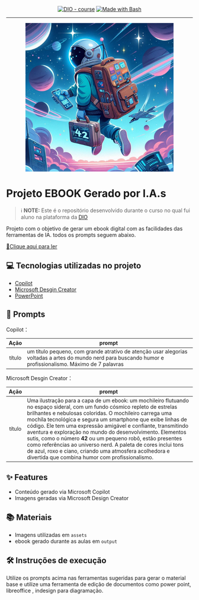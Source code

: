 <p align="center">
<a href="https://dio.me/"><img src="https://img.shields.io/badge/DIO-Course-28DA77?logo=youtube" alt="DIO - course"></a>
<a href="https://www.gnu.org/software/bash/" title="Go to Bash homepage"><img src="https://img.shields.io/badge/Prompt-Project-blue?logo=gnu-bash&amp;logoColor=white" alt="Made with Bash"></a></p>

-------


<p align="center">
<img 
    src="./assets/Gui do mochileiro do flutter.jpeg"
    width="400"  
/>
</p>

# Projeto EBOOK Gerado por I.A.s


 > ℹ️ **NOTE:** Este é o repositório desenvolvido durante o curso no qual fui aluno na plataforma da [DIO](https://dio.me)

Projeto com o objetivo de gerar um ebook digital com as facilidades das ferramentas de IA. todos os prompts
seguem abaixo.

<a href="https://github.com/felipeAguiarCode/prompts-recipe-to-create-a-ebook/blob/main/output/ebook%20-%20css%20jedi%20output.pdf" title="View PDF now"> 📕Clique aqui para ler</a>

## 💻 Tecnologias utilizadas no projeto

- [Copilot](https://copilot.microsoft.com) 
- [Microsoft Desgin Creator](https://designer.microsoft.com/image-creator)
- [PowerPoint](https://www.microsoft.com/en/microsoft-365/powerpoint)

## 🧠 Prompts


Copilot：

|   Ação   | prompt                                                                                                                                                                                                                                                                         |
| :------: | ------------------------------------------------------------------------------------------------------------------------------------------------------------------------------------------------------------------------------------------------------------------------------ |
|  título  | <RESUMO> um título pequeno, com grande atrativo de atenção <ROTEIRO> usar alegorias voltadas a artes do mundo nerd para <RESUMO> buscando humor e profissionalismo. <REGRAS> Máximo de 7 palavras                                                      |



Microsoft Desgin Creator：

|  Ação  | prompt                                                                                 |
| :----: | -------------------------------------------------------------------------------------- |
| título | Uma ilustração para a capa de um ebook: um mochileiro flutuando no espaço sideral, com um fundo cósmico repleto de estrelas brilhantes e nebulosas coloridas. O mochileiro carrega uma mochila tecnológica e segura um smartphone que exibe linhas de código. Ele tem uma expressão amigável e confiante, transmitindo aventura e exploração no mundo do desenvolvimento. Elementos sutis, como o número **42** ou um pequeno robô, estão presentes como referências ao universo nerd. A paleta de cores inclui tons de azul, roxo e ciano, criando uma atmosfera acolhedora e divertida que combina humor com profissionalismo.|

## ✨ Features

- Conteúdo gerado via Microsoft Copilot
- Imagens geradas via Microsoft Design Creator

## 📚 Materiais

- Imagens utilizadas em `assets`
- ebook gerado durante as aulas em `output`

## 🛠️ Instruções de execução

Utilize os prompts acima nas ferramentas sugeridas para gerar o material base e utilize uma ferramenta de edição de documentos como power point, libreoffice , indesign para diagramação.
